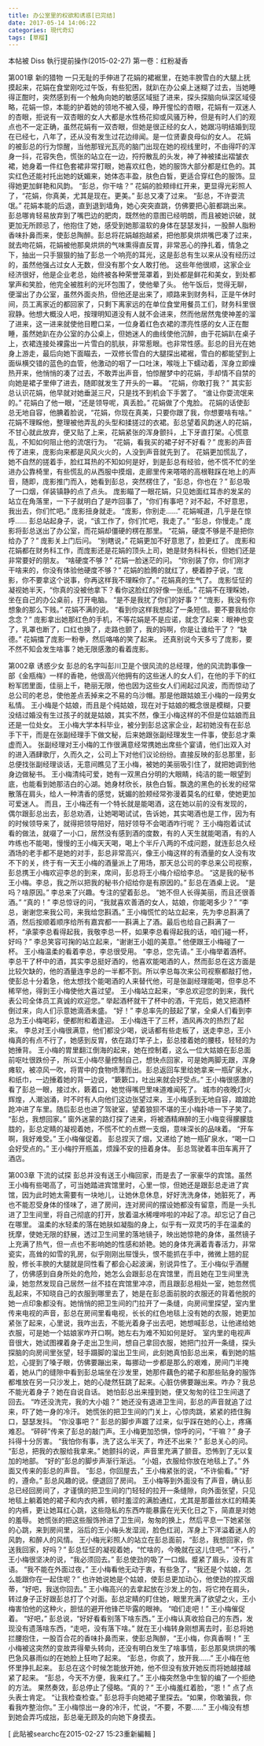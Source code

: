 ```yaml
---
title: 办公室里的权欲和诱惑[已完结]
date: 2017-05-14 14:06:22
categories: 現代奇幻
tags: [草榴]
---
```

本帖被 Diss 執行提前操作(2015-02-27)
第一卷：红粉凝香


第001章 新的猎物
一只无耻的手伸进了花娟的裙裾里，在她丰腴雪白的大腿上抚摸起来，花娟在食堂刚吃过午饭，有些犯困，就趴在办公桌上迷糊了过去，当她睡得正酣时，突然感到有一个触角向她的敏感区域挺了进来，探头探脑向纵深区域侵略，花娟一惊，本能的护着她的领地不被入侵，睁开惺忪的杏眼，花娟有一双迷人的杏眼，拒说有一双杏眼的女人大都是水性杨花抑或风骚万种，但是有时人们的观点也不一定正确，虽然花娟有一双杏眼，但她是很正经的女人，她跟冯明结婚到现在已经七，八年了，还从没有发生过花边绯闻。是一位贤妻良母似的女人。
花娟的被彭总的行为惊醒，当他那锃光瓦亮的脑门出现在她的视线里时，不由得吓的浑身一抖，花容失色，慌张的站立在一边，捋捋散乱的头发，神了神被揉出褶皱衣裙，她身着一件红色套裙非常打眼，她喜欢红色，她的服饰大部分都是红色的。其实红色还能衬托出她的妩媚来，她体态丰盈，肤色白皙，更适合穿红色的服饰。显得她更加鲜艳和风韵。
“彭总，你干啥？”
花娟的脸颊绯红开来，更显得光彩照人了，“花娟，你真美，尤其是现在。更美。”
彭总又凑了过来。
“彭总，不许耍流氓。”
花娟本能的后退，直到退到墙角，她心突突直跳，仿佛要把心脏都跳出来。
彭总哪肯轻易放弃到了嘴巴边的肥肉，既然他的意图已经明朗，而且被她识破，就更加无所顾忌了，他抱住了她，感受到她那温软的身体在瑟瑟发抖，一股醉人脂粉香味扑鼻而来，使彭总陶醉。彭总将花娟越抱越紧，把他那臭烘烘嘴巴凑了过来，就去吻花娟，花娟被他那臭烘烘的气味熏得直反胃，非常恶心的挣扎着，情急之下，抽出一只手狠狠的抽了彭总一个响亮的耳光，这是彭总有生以来从没有经历过的，虽然他强占过女人无数，但没有那个女人敢打他。
这些年他很顺，这家企业经济很好，他是企业老总，始终被各种荣誉笼罩着，到处都是鲜花和美女，到处都掌声和笑脸，他完全被胜利的光环包围了，使他晕了头。
他午饭后，觉得无聊，便溜出了办公室，虽然外面炎热，但他还是出来了，顺路来到财务科，正是午休时间，员工离家近的都回家了，只剩下离家远的在单位食堂用餐员工们，财务科里很寂静。他想大概没人吧，按理明知道没有人就不会进来，然而他居然鬼使神差的溜了进来，这一进来就使他目瞪口呆，一位身着红色衣裙的漂亮性感的女人正在酣睡，虽然她趴在办公室的办公桌上，但她迷人的曲线使他沉醉，由于花娟趴在桌子上，衣裙连接处裸露出一片雪白的肌肤，非常惹眼。也非常性感。彭总的目光在她身上游走，最后向她下面瞄去，一双修长雪白的大腿探出裙裾，雪白的都能望到上面纵横交错的蓝色的血管，他激动的咽了一口吐沫，喉咙上下蠕动着，浑身立即燥热开来，他悄悄的凑了过去，不敢弄出声音，怕惊醒梦中的花娟，手却情不自禁的向她是裙子里伸了进去，随即就发生了开头的一幕。
“花娟，你敢打我？”
其实彭总认识花娟，他早就对她垂涎三尺，只是找不到机会下手罢了。
“谁让你耍流氓来的。”
花娟白了他一眼，“还是领导呢，真丢脸。”
花娟做了个鬼脸。
花娟的话使彭总无地自容，他腆着脸说，“花娟，你现在真美，只要你跟了我，你想要啥有啥。”
花娟不理睬他，整理被他弄乱的头型和揉搓过的衣裙。彭总望着风韵迷人的花娟，不甘心就此放弃，便又贴了上来，花娟紧张的浑身颤抖，上下牙直打架。心慌意乱，不知如何阻止他的流氓行为。
“花娟，看我买的裙子好不好看？”
庞影的声音传了进来，庞影向来都是风风火火的，人没到声音就先到了。
花娟更加慌乱了，她不自然的搓着手，脸红耳热的不知如何是好，到是彭总有经验，他不慌不忙的坐进办公靠椅里，有些慌乱的从西服中摸烟，走廊里传来嗒嗒的高根鞋踩在地上的声音，随即，庞影推门而入，她看到彭总，突然楞住了，“彭总，你也在？”
彭总吸了一口烟，佯装镇静的点了点头。
庞影瞄了一眼花娟，只见她面红耳赤的发呆的站立在角落里，一下子就明白了是咋回事了，“你们有事吧？对不起，不好意思，我出去，你们忙吧。”
庞影扭身就走。
“庞影，你别走……”
花娟喊道，几乎是在惊呼……
彭总站起身子，说，“该工作了，你们忙吧，我走了。”
“彭总，你慢走。”
庞影将彭总送出了办公室，而花娟却僵硬的楞在那里。
“花娟，硬度不够是不是把你给办了？”
庞影关上门后问。
“别瞎说，”
花娟更加不好意思了，脸更红了。
庞影和花娟都在财务科工作，而庞影还是花娟的顶头上司，她是财务科科长，但她们还是非常要好的朋友。
“啥硬度不够？”
花娟一脸迷茫的问。
“你别装了你，你们刚才干啥来的，你没有体验他硬度不够？”
花娟的脸腾的就红了，梗着脖子说，“庞影，你不要拿这个说事，你再这样我不理睬你了。”
花娟真的生气了。
庞影怔怔的凝视她半天，“你真的没被他拿下？看你这脸红的好像一张纸。”
花娟不在理睬她，坐在自己的办公桌前，打开电脑。
“是不是我扰了你们的好事？”
“庞影，我没有你想象的那么下贱。”
花娟不满的说。
“看到你这样我想起了一条短信。要不要我给你念念？”
庞影拿出她那红色的手机，不等花娟是不是应诺，就念了起来：眼神也变了，乳罩也断了，口红也换了，走路也颤了，我的妈啊，你是让谁给干了？
“缺德。”
花娟擂了庞影一粉拳，然后咯咯的笑了起来。
还真别说今天多亏了庞影，要不然不知会发生啥事？她无限感激的看着庞影。


第002章 诱惑少女
彭总的名字叫彭川卫是个很风流的总经理，他的风流韵事像一部《金瓶梅》一样的香艳，他很高兴他拥有的这些迷人的女人们，在他的手下的红粉军团里面，佳丽上千，艳丽无限，他也因为这些女人们闹起过风波，而而惊动了总公司的老总，使他差点丢掉来之不易的乌沙帽。那是他跟姑娘王小梅的一段男女私情。
王小梅是个姑娘，而且是个纯姑娘，现在对于姑娘的概念很是模糊，只要没结过婚没有生过孩子的就是姑娘，其实不然，像王小梅这样的不但是位姑娘而且还是一位处女。
王小梅大学本科毕业，被分到彭总这家企业，起初她没有在彭总手下干，而是在张副经理手下做文秘，后来她跟张副经理发生一件事，使彭总才乘虚而入。
张副经理对王小梅的工作很满意经常携她出席些个宴请，他们出双入对的进入酒肆歌厅，久而久之，公司上下对他们议论纷纷。直接反映的彭总那里，彭总便找张副经理谈话，无意间瞧见了王小梅，被她的美丽吸引住了，就把她调到他身边做秘书。
王小梅清纯可爱，她有一双黑白分明的大眼睛，纯洁的能一眼望到底，也能看到她那洁白的心湖。她身材欣长，肤色白皙。飘逸的黑色的长发的经常散落在肩头，给人一种清香的感觉，妩媚的脸颊经常弥漫着莫名的红晕，使她更加可爱迷人。
而且，王小梅还有一个特长就是能喝酒，这在她以前的没有发现的，偶尔跟彭总出去，彭总劝酒，让她喝喝试试，告诉她，其实喝酒也是工作，因为有的时候领导来了，就得把领导陪好，陪好领导不会喝酒咋行呢？
王小梅抱着试试看的做法，就啜了一小口，居然没有感到酒的度数，有的人天生就能喝酒，有的人咋练也不能喝，慢慢的王小梅天天喝，喝上个半斤八两的不成问题，就连彭总久经酒场的老手都不是她的对手，彭总非常高兴，像王小梅这样的有酒量的女人没有攻不下的关，终于有一天王小梅的酒量派上了用场，那天总公司的李总来公司视察，彭总携王小梅欢迎李总的到来，席间，彭总将王小梅介绍给李总。
“这是我的秘书王小梅。李总，我之所以把我的秘书介绍给你是有原因的。”
彭总在酒桌上说。
“是吗？啥原因。”
李总来了兴趣。专注的望着彭总。
“她不但人长得美丽，而且还很善酒。”
“真的！”
李总惊讶的问，“我就喜欢善酒的女人，姑娘，你能喝多少？”
“李总，谢谢您来我公司，来我给您斟酒。”
王小梅慌忙的站立起来，先为李总斟满了酒，然后按顺着顺序给所有嘉宾都一一斟满上了酒。最后也给自己斟满了一杯，“承蒙李总看得起我，我敬李总一杯，如果李总看得起我的话，咱们碰一杯，好吗？”
李总笑容可掬的站立起来，“谢谢王小姐的美意。”
他便跟王小梅碰了一杯。
王小梅温柔的看着李总，李总很受用。
“李总，您先请。”
王小梅举着酒杯。
李总干了杯中的酒，其实李总挺好酒的，他喜欢能喝酒的人，然而彭总在这方面是比较欠缺的，他的酒量连李总的一半都不到。所以李总每次来公司视察都敲打他，使彭总十分着急，他太想找个能喝酒的人来替代他，可是张副经理能喝，但李总不稀罕他，得到王小梅使他大喜过望。
王小梅站立起来，“李总欢迎您的到来，我代表公司全体员工真诚的欢迎您。”
举起酒杯就干了杯中的酒，干完后，她又把酒杯倒过来，向人们示意她滴酒未盛。
“好！”
李总率先的鼓起了掌，全桌人们看到李总为王小梅喝彩，便都附和着逢迎。
王小梅连干了三杯，酒风再次的热烈了起来。
李总对王小梅很满意，他们都没少喝，说话都有些走板了，送走李总，王小梅真的有点不行了，她感到反胃，依在路灯竿子上，彭总搂着她的腰枝，轻轻的为她捶背。
王小梅的胃里翻江倒海的起来，她在控制着，这么一位大姑娘在彭总面前呕吐很跌份子，所以王小梅尽量控制自己，想快点回家，可是她两脚无跟，浑身瘫软，被凉风一吹，将胃中的食物喷薄而出。彭总返回车里给她拿来一瓶矿泉水，和纸巾，一边捶着她的背一边说，“簌簌口，吐出来就会好受点。”
王小梅很感激的看了彭总一眼，接过水，簌着口，她觉得嘴巴里味道难闻死了。
城市的夜晚灯火辉煌，人潮汹涌，时不时有人向他们这边张望过来，王小梅感到无地自容，踉踉跄跄冲进了车里。随后彭总也进了驾驶室，望着狼狈不堪的王小梅扑哧一下子笑了。
“彭总，我想回家。”
窗外迷蒙的路灯探了进来，将被酒精麻醉的王小梅变得朦朦胧胧的，彭总定睛的凝视着她，不慌不忙的点燃一支烟，意味深长的品味着。
“开车啊，我好难受。”
王小梅催促着。
彭总捏灭了烟，又递给了她一瓶矿泉水，“喝一口会好受点的。”
王小梅拧开瓶盖，烦躁不安的扭着身体。
彭总驾驶着丰田车离开了酒店。


第003章 下流的试探
彭总并没有送王小梅回家，而是去了一家豪华的宾馆。虽然王小梅有些喝高了，可当她踏进宾馆里时，心里一惊，但她还是跟彭总走进了宾馆，因为此时她太需要有一块地儿，让她休息休息，好好洗洗身体，她脏死了，再也不能忍受身体的怪味了，进了房间，连对房间的摆设她都没有留意，而是一头扎进了卫生间里，将自己彻底的打开，放着温水稀哩哗啦的冲起了凉。却忘记了自己在哪里。
温柔的水轻柔的落在她肤如凝脂的身上，似乎有一双灵巧的手在温柔的抚摩，使她无限的舒展，透过卫生间里的落地镜子，映出她惊艳的身体，虽然镜子上充满了热气，但一点也不影响她的性感和娇艳。她的身体充满着青春活力，非常瓷实，高耸的如雪的乳房，似乎刚刚出屉馒头，恨不能抓在手中，微微上翘的屁股，修长丰腴的大腿就是同性看了都会心起波澜，别说异性了。王小梅似乎酒醒了，仿佛感到自身所处的危险，她怎么会跟彭总在宾馆里，而且她在卫生间里洗澡，她忽然发现自己居然一丝不挂在宾馆里冲凉，而且跟彭总相处一室，她忽然慌乱起来，不知晓自己的衣服到哪里去了，她是在彭总面前脱的衣服还的背着他脱的她一点印象都没有。她悄悄的把卫生间的门拉开了一条缝，向房间里探望，室内里传来电视的声音，彭总在房间里看电视，长长的红色地毯上没有她的衣服，她更加紧张了起来，心里说，我咋出去，不能光着身子出去吧，她想喊彭总，让他递给她衣服，可是她一个姑娘家咋开口啊。她左右为难不知如何是好。
室内里的电视声音很大，她试图裸着身子走出卫生间，想自己拿回衣服，她把门拉开一条缝，探头探脑的向房间里张望，轻手蹑脚的溜出卫生间，此刻她真怕彭总出来，看到她的尴尬，心提到了嗓子眼，仿佛要蹦出来，每挪动一步都是那么的艰难，房间门半掩着，她从门的缝隙中看到彭总端坐在沙发里，她那件藕色的裙子和那些贴身的服饰都堆放在另一只沙发上，她的心陡然狂跳了起来。心脏仿佛要蹦出来。咋办？我总不能光着身子？她在自说自话。
她怕彭总出来撞到她，便又匆匆的往卫生间退了回去。
“咋还没洗完，我的大小姐？”
她还没有退进卫生间，彭总的声音就追了过来，吓了她一身的冷汗。
她慌张的把卫生间的门关上，心惊肉跳，紧紧的捂住胸口，瑟瑟发抖。
“你没事吧？”
彭总的脚步声踱了过来，似乎踩在她的心上，疼痛难忍。
“砰砰”传来了彭总的敲门声。王小梅更加恐惧，惊呼的问，“干嘛？”
身子抖得十分厉害。
“我怕你有事，洗了这么半天了，咋还不出来？”
彭总关心的问。
“彭总，把我的衣服给我拿来。”
她颤抖的说，声音里充满了颤音。恐怖到了无以复加的地部。
“好的”彭总的脚步声渐行渐远。
“小姐，衣服给你放在地毯上了。”
外面又传来的彭总的声音。
“彭总，你回屋去，”
王小梅紧张的说，“不许偷看。”
“好的，遵命。”
彭总风趣的说。便退回了房间。
王小梅等到外面没有了声音，确认彭总已经回房间了，才谨慎的把卫生间的门轻轻的拉开一条缝隙，向外面张望，只见地毯上躺着她的裙子和内衣内裤，顿时羞涩的满脸通红，尤其是那蕾丝水红的精美的内裤，更让她耳红心跳，这些隐私的东西咋能暴露在光天化日之下，简直是对她的羞辱。
她慌张的把这些服饰拎进了卫生间，匆匆的换上，然后平息一下她紧张的心跳，来到房间里，浴后的王小梅头发湿润，脸色红润，浑身上下洋溢着迷人的风韵，和醉人的风情。
王小梅光彩照人的站立在彭总面前，“彭总，我想回家，你送我回家，好吗？”
彭总怔怔的凝视着她，“忙啥的，今晚就在这儿住吧。”
“不行，”
王小梅很坚决的说，“我必须回去。”
彭总使劲的吸了一口烟。蹙紧了眉头，没有言语。
“我不能在外面过夜，”
王小梅看他无动于衷，有些急了，“我还是个姑娘，怎么能跟你在一起住呢？”
也许她说她是个姑娘，使彭总更加动心，他使劲的捏灭烟蒂，“好吧，我送你回去。”
王小梅高兴的去拿起放在沙发上的包，将它挎在肩头，转过身子正好跟彭总打了个对面。彭总定睛的盯住她，眼里充满了欲望之火，王小梅害怕他的这种火，胆怯的避开他锋芒毕露的眼神。
“咱们走吧！”
王小梅催促着。
“好吧，”
彭总说，“好好看看别落下啥东西。”
王小梅认真收拾自己的东西，发现没有遗落啥东西，“走吧，没有落下啥。”
就在王小梅转身刚想离去时，彭总将她拦腰抱住，一股百合花的香味扑鼻而来，使彭总陶醉，“王小梅，你真香啊！”
王小梅被这突然的变故弄得晕头转向，还没有明白发生了啥事情，彭总那臭烘烘的嘴巴急风暴雨似的在她脸上狂吻了起来。
“彭总，你疯了，放开我……”
王小梅在他怀里挣扎起来。
彭总在这个时候怎能放开她，他不但没有放开她反而将她越搂越紧了起来。
“彭总，今天不方便，我来红了。”
王小梅突然急中生智的编了一个拒绝的方法。
果然奏效，彭总停止了侵略。“真的？”
王小梅羞红着脸，“恩！”
点了点头表士肯定。
“让我检查检查。”
彭总将手向她裙子里探去。“如果，你敢骗我，你看我咋整治你。”
王小梅惊出一身的冷汗，忙说，“不要，不要……”
王小梅没有想到她会弄巧成拙，彭总毫无顾及的向她下身摸去。


[ 此貼被searchc在2015-02-27 15:23重新編輯 ]
